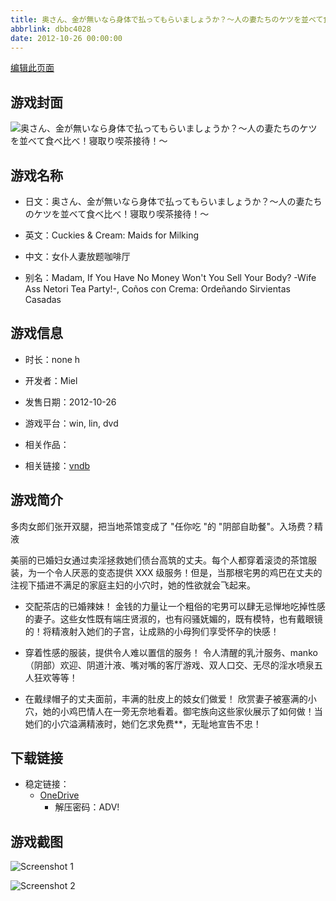 ```yaml
---
title: 奥さん、金が無いなら身体で払ってもらいましょうか？～人の妻たちのケツを並べて食べ比べ！寝取り喫茶接待！～
abbrlink: dbbc4028
date: 2012-10-26 00:00:00
---
```

[编辑此页面](https://github.com/ACG-3/ADV3-source/blob/main/source/_posts/games/%E5%A5%A5%E3%81%95%E3%82%93%E3%80%81%E9%87%91%E3%81%8C%E7%84%A1%E3%81%84%E3%81%AA%E3%82%89%E8%BA%AB%E4%BD%93%E3%81%A7%E6%89%95%E3%81%A3%E3%81%A6%E3%82%82%E3%82%89%E3%81%84%E3%81%BE%E3%81%97%E3%82%87%E3%81%86%E3%81%8B%EF%BC%9F%EF%BD%9E%E4%BA%BA%E3%81%AE%E5%A6%BB%E3%81%9F%E3%81%A1%E3%81%AE%E3%82%B1%E3%83%84%E3%82%92%E4%B8%A6%E3%81%B9%E3%81%A6%E9%A3%9F%E3%81%B9%E6%AF%94%E3%81%B9%EF%BC%81%E5%AF%9D%E5%8F%96%E3%82%8A%E5%96%AB%E8%8C%B6%E6%8E%A5%E5%BE%85%EF%BC%81%EF%BD%9E.md)

## 游戏封面

![奥さん、金が無いなら身体で払ってもらいましょうか？～人の妻たちのケツを並べて食べ比べ！寝取り喫茶接待！～](https://pan.timero.xyz/onedrive/img_lib_001/%E5%A5%A5%E3%81%95%E3%82%93%E3%80%81%E9%87%91%E3%81%8C%E7%84%A1%E3%81%84%E3%81%AA%E3%82%89%E8%BA%AB%E4%BD%93%E3%81%A7%E6%89%95%E3%81%A3%E3%81%A6%E3%82%82%E3%82%89%E3%81%84%E3%81%BE%E3%81%97%E3%82%87%E3%81%86%E3%81%8B%EF%BC%9F%EF%BD%9E%E4%BA%BA%E3%81%AE%E5%A6%BB%E3%81%9F%E3%81%A1%E3%81%AE%E3%82%B1%E3%83%84%E3%82%92%E4%B8%A6%E3%81%B9%E3%81%A6%E9%A3%9F%E3%81%B9%E6%AF%94%E3%81%B9%EF%BC%81%E5%AF%9D%E5%8F%96%E3%82%8A%E5%96%AB%E8%8C%B6%E6%8E%A5%E5%BE%85%EF%BC%81%EF%BD%9E_cover.avif)


## 游戏名称

- 日文：奥さん、金が無いなら身体で払ってもらいましょうか？～人の妻たちのケツを並べて食べ比べ！寝取り喫茶接待！～
- 英文：Cuckies & Cream: Maids for Milking
- 中文：女仆人妻放题咖啡厅

- 别名：Madam, If You Have No Money Won't You Sell Your Body? -Wife Ass Netori Tea Party!-, Coños con Crema: Ordeñando Sirvientas Casadas


## 游戏信息

- 时长：none h
- 开发者：Miel
- 发售日期：2012-10-26
- 游戏平台：win, lin, dvd
- 相关作品：

- 相关链接：[vndb](https://vndb.org/v11412)


## 游戏简介

多肉女郎们张开双腿，把当地茶馆变成了 "任你吃 "的 "阴部自助餐"。入场费？精液

美丽的已婚妇女通过卖淫拯救她们债台高筑的丈夫。每个人都穿着滚烫的茶馆服装，为一个令人厌恶的变态提供 XXX 级服务！但是，当那根宅男的鸡巴在丈夫的注视下插进不满足的家庭主妇的小穴时，她的性欲就会飞起来。

* 交配茶店的已婚辣妹！
金钱的力量让一个粗俗的宅男可以肆无忌惮地吃掉性感的妻子。这些女性既有端庄贤淑的，也有闷骚妩媚的，既有模特，也有戴眼镜的！将精液射入她们的子宫，让成熟的小母狗们享受怀孕的快感！

* 穿着性感的服装，提供令人难以置信的服务！
令人清醒的乳汁服务、manko（阴部）欢迎、阴道汁液、嘴对嘴的客厅游戏、双人口交、无尽的淫水喷泉五人狂欢等等！

* 在戴绿帽子的丈夫面前，丰满的肚皮上的妓女们做爱！
欣赏妻子被塞满的小穴，她的小鸡巴情人在一旁无奈地看着。御宅族向这些家伙展示了如何做！当她们的小穴溢满精液时，她们乞求免费**，无耻地宣告不忠！




## 下载链接

- 稳定链接：
    - [OneDrive](https://pan.timero.xyz/onedrive/adv_lib_001/%E5%A5%A5%E3%81%95%E3%82%93%E3%80%81%E9%87%91%E3%81%8C%E7%84%A1%E3%81%84%E3%81%AA%E3%82%89%E8%BA%AB%E4%BD%93%E3%81%A7%E6%89%95%E3%81%A3%E3%81%A6%E3%82%82%E3%82%89%E3%81%84%E3%81%BE%E3%81%97%E3%82%87%E3%81%86%E3%81%8B%EF%BC%9F%EF%BD%9E%E4%BA%BA%E3%81%AE%E5%A6%BB%E3%81%9F%E3%81%A1%E3%81%AE%E3%82%B1%E3%83%84%E3%82%92%E4%B8%A6%E3%81%B9%E3%81%A6%E9%A3%9F%E3%81%B9%E6%AF%94%E3%81%B9%EF%BC%81%E5%AF%9D%E5%8F%96%E3%82%8A%E5%96%AB%E8%8C%B6%E6%8E%A5%E5%BE%85%EF%BC%81%EF%BD%9E)
        - 解压密码：ADV!



## 游戏截图


![Screenshot 1](https://pan.timero.xyz/onedrive/img_lib_001/%E5%A5%A5%E3%81%95%E3%82%93%E3%80%81%E9%87%91%E3%81%8C%E7%84%A1%E3%81%84%E3%81%AA%E3%82%89%E8%BA%AB%E4%BD%93%E3%81%A7%E6%89%95%E3%81%A3%E3%81%A6%E3%82%82%E3%82%89%E3%81%84%E3%81%BE%E3%81%97%E3%82%87%E3%81%86%E3%81%8B%EF%BC%9F%EF%BD%9E%E4%BA%BA%E3%81%AE%E5%A6%BB%E3%81%9F%E3%81%A1%E3%81%AE%E3%82%B1%E3%83%84%E3%82%92%E4%B8%A6%E3%81%B9%E3%81%A6%E9%A3%9F%E3%81%B9%E6%AF%94%E3%81%B9%EF%BC%81%E5%AF%9D%E5%8F%96%E3%82%8A%E5%96%AB%E8%8C%B6%E6%8E%A5%E5%BE%85%EF%BC%81%EF%BD%9E_Screenshot_1.avif)

![Screenshot 2](https://pan.timero.xyz/onedrive/img_lib_001/%E5%A5%A5%E3%81%95%E3%82%93%E3%80%81%E9%87%91%E3%81%8C%E7%84%A1%E3%81%84%E3%81%AA%E3%82%89%E8%BA%AB%E4%BD%93%E3%81%A7%E6%89%95%E3%81%A3%E3%81%A6%E3%82%82%E3%82%89%E3%81%84%E3%81%BE%E3%81%97%E3%82%87%E3%81%86%E3%81%8B%EF%BC%9F%EF%BD%9E%E4%BA%BA%E3%81%AE%E5%A6%BB%E3%81%9F%E3%81%A1%E3%81%AE%E3%82%B1%E3%83%84%E3%82%92%E4%B8%A6%E3%81%B9%E3%81%A6%E9%A3%9F%E3%81%B9%E6%AF%94%E3%81%B9%EF%BC%81%E5%AF%9D%E5%8F%96%E3%82%8A%E5%96%AB%E8%8C%B6%E6%8E%A5%E5%BE%85%EF%BC%81%EF%BD%9E_Screenshot_2.avif)

